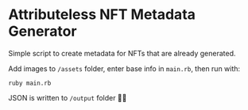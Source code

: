 Attributeless NFT Metadata Generator
=====================================

Simple script to create metadata for NFTs that are already generated.

Add images to `/assets` folder, enter base info in `main.rb`, then run with:
```
ruby main.rb
```

JSON is written to `/output` folder 😶‍🌫️